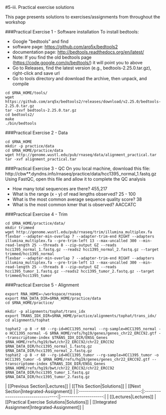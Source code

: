 #5-iii. Practical exercise solutions

This page presents solutions to exercises/assignments from throughout the workshop

###Practical Exercise 1 - Software installation
To install bedtools:
* Google "bedtools" and find 
 * software page: https://github.com/arq5x/bedtools2
 * documentation page: http://bedtools.readthedocs.org/en/latest/
 * Note: If you find the old bedtools page (https://code.google.com/p/bedtools/) it will point you to above
* Go to Releases, find the latest version (e.g., bedtools-2.25.0.tar.gz), right-click and save url
* Go to tools directory and download the archive, then unpack, and compile
```
cd $RNA_HOME/tools/
wget https://github.com/arq5x/bedtools2/releases/download/v2.25.0/bedtools-2.25.0.tar.gz
tar -zxvf bedtools-2.25.0.tar.gz
cd bedtools2/
make
./bin/bedtools
```

###Practical Exercise 2 - Data

```
cd $RNA_HOME
mkdir -p practice/data
cd $RNA_HOME/practice/data
wget http://genome.wustl.edu/pub/rnaseq/data/alignment_practical.tar
tar -xvf alignment_practical.tar
```

###Practical Exercise 3 - QC
On you local machine, download this file: http://cbw**.dyndns.info/rnaseq/practice/data/hcc1395_normal_1.fastq.gz
Using FastQC, open this file and allow it to complete the QC analysis

* How many total sequences are there? 455,217
* What is the range (x - y) of read lengths observed? 25 - 100
* What is the most common average sequence quality score? 38
* What is the most common kmer that is observed? AACCATC


###Practical Exercise 4 - Trim

```
cd $RNA_HOME/practice/data/
mkdir trimmed
wget http://genome.wustl.edu/pub/rnaseq/trim/illumina_multiplex.fa
flexbar --adapter-min-overlap 7 --adapter-trim-end RIGHT --adapters illumina_multiplex.fa --pre-trim-left 13 --max-uncalled 300 --min-read-length 25 --threads 8 --zip-output GZ --reads hcc1395_normal_1.fastq.gz --reads2 hcc1395_normal_2.fastq.gz --target trimmed/hcc1395_normal
flexbar --adapter-min-overlap 7 --adapter-trim-end RIGHT --adapters illumina_multiplex.fa --pre-trim-left 13 --max-uncalled 300 --min-read-length 25 --threads 8 --zip-output GZ --reads hcc1395_tumor_1.fastq.gz --reads2 hcc1395_tumor_2.fastq.gz --target trimmed/hcc1395_tumor

```

###Practical Exercise 5 - Alignment

```
export RNA_HOME=~/workspace/rnaseq
export RNA_DATA_DIR=$RNA_HOME/practice/data
cd $RNA_HOME/practice/

mkdir -p alignments/tophat/trans_idx
export TRANS_IDX_DIR=$RNA_HOME/practice/alignments/tophat/trans_idx/
cd alignments/tophat

tophat2 -p 8 -r 60 --rg-id=HCC1395_normal --rg-sample=HCC1395_normal -o HCC1395_normal -G $RNA_HOME/refs/hg19/genes/genes_chr22_ERCC92.gtf --transcriptome-index $TRANS_IDX_DIR/ENSG_Genes $RNA_HOME/refs/hg19/bwt/chr22_ERCC92/chr22_ERCC92 $RNA_DATA_DIR/hcc1395_normal_1.fastq.gz $RNA_DATA_DIR/hcc1395_normal_2.fastq.gz
tophat2 -p 8 -r 60 --rg-id=HCC1395_tumor --rg-sample=HCC1395_tumor -o HCC1395_tumor -G $RNA_HOME/refs/hg19/genes/genes_chr22_ERCC92.gtf --transcriptome-index $TRANS_IDX_DIR/ENSG_Genes $RNA_HOME/refs/hg19/bwt/chr22_ERCC92/chr22_ERCC92 $RNA_DATA_DIR/hcc1395_tumor_1.fastq.gz $RNA_DATA_DIR/hcc1395_tumor_2.fastq.gz

```


| [[Previous Section|Lectures]]  | [[This Section|Solutions]]         | [[Next Section|Integrated-Assignment]]          |
|:-------------------------------:|:----------------------------------:|:---------------------:|
| [[Lectures|Lectures]]         | [[Practical Exercise Solutions|Solutions]] |  [[Integrated Assignment|Integrated-Assignment]] |

